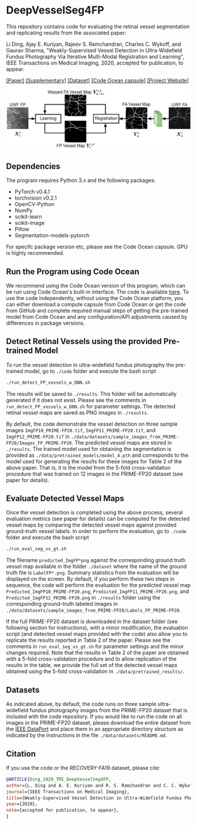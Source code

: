 # DeepVesselSeg4FP
This repository contains code for evaluating the retinal vessel segmentation and replicating results from the associated paper:

Li Ding, Ajay E. Kuriyan, Rajeev S. Ramchandran, Charles C. Wykoff, and Gaurav Sharma,
"Weakly-Supervised Vessel Detection in Ultra-Widefield Fundus Photography Via Iterative Multi-Modal Registration and Learning",
IEEE Transactions on Medical Imaging, 2020, accepted for publication, to appear.


<p align="justify">
<a href="http://www.ece.rochester.edu/~gsharma/papers/">[Paper]</a>
<a href="http://www.ece.rochester.edu/~gsharma/papers/">[Supplementary]</a>
<a href="https://doi.org/10.21227/ctgj-1367">[Dataset]</a>
<a href="https://doi.org/10.24433/">[Code Ocean capsule]</a>
<a href="https://labsites.rochester.edu/gsharma/research/computer-vision/">[Project Website]</a>
</p>

<p align="center">
<img src="./data/docs/overview.png" alt="" width="900"/>
</p>

## Dependencies
The program requires Python 3.x and the following packages:
* PyTorch v0.4.1
* torchvision v0.2.1
* OpenCV-Python 
* NumPy
* scikit-learn
* scikit-image
* Pillow
* Segmentation-models-pytorch

For specifc package version etc, please see the Code Ocean capsule. GPU is highly recommended.

## Run the Program using Code Ocean
We recommend using the Code Ocean version of this program, which can be run using Code Ocean's built-in interface. The code is available [here](https://doi.org/10.24433/). To use the code independently, without using the Code Ocean platform, you can either download a compute capsule from Code Ocean or get the code from GitHub and complete required manual steps of getting the pre-trained model from Code Ocean and any configuration/API adjustments caused by differences in package versions.

## Detect Retinal Vessels using the provided Pre-trained Model
To run the vessel detection in ultra-widefield fundus photography the pre-trained model, go to `./code` folder and execute the bash script
```bash
./run_detect_FP_vessels_w_DNN.sh
```
The results will be saved to `./results`. This folder will be automatically generated if it does not exist. Please see the comments in `run_detect_FP_vessels_w_DNN.sh` for parameter settings. The detected retinal vessel maps are saved as PNG images in `./results`.

By default, the code demonstrate the vessel detection on three sample images `ImgFP10_PRIME-FP20.tif`, `ImgFP11_PRIME-FP20.tif`, and `ImgFP12_PRIME-FP20.tif` in `./data/datasets/sample_images_from_PRIME-FP20/Images_FP_PRIME-FP20`. The predicted vessel maps are stored in `./results`. The trained model used for obtaining the segmentation is provided as `./data/pretrained_models/model_4.pth` and corresponds to the model used for generating the results for these images for Table 2 of the above paper. That is, it is the model from the 5-fold cross-validation procedure that was trained on 12 images in the PRIME-FP20 dataset (see paper for details).

## Evaluate Detected Vessel Maps

Once the vessel detection is completed using the above process, several evaluation metrics (see paper for details) can be computed for the detected vessel maps by comparing the detected vessel maps against provided ground-truth vessel labels. In order to perform the evaluation, go to `./code` folder and execute the bash script
```bash
./run_eval_seg_vs_gt.sh
```
The filename `predicted_ImgFP*png` against the corresponding ground truth vessel map available in the folder `./dataset` where the name of the ground truth file is `LabelFP*.png`.
Summary statistics from the evaluation will be displayed on the screen. By default, if you perform these two steps in sequence, the code will perform the evaluation for the predicted vessel map `Predicted_ImgFP10_PRIME-FP20.png`, `Predicted_ImgFP11_PRIME-FP20.png`, and `Predicted_ImgFP12_PRIME-FP20.png` in `./results` folder using the corresponding ground-truth labeled images in `./data/datasets/sample_images_from_PRIME-FP20/Labels_FP_PRIME-FP20`.


If the full PRIME-FP20 dataset is downloaded in the dataset folder (see following section for instructions), with a minor modification, the evaluation script (and detected vessel maps provided with the code) also allow you to replicate the results reported in Table 2 of the paper. Please see the comments in `run_eval_seg_vs_gt.sh` for parameter settings and the minor changes required. Note that the results in Table 2 of the paper are obtained with a 5-fold cross-validation procedure and to allow replication of the results in the table, we provide the full set of the detected vessel maps obtained using the 5-fold cross-validation in `./data/pretrained_results/`. 

## Datasets
As indicated above, by default, the code runs on three sample ultra-widefield fundus photography images from the PRIME-FP20 dataset that is included with the code repository. If you would like to run the code on all images in the PRIME-FP20 dataset, please download the entire dataset from the [IEEE DataPort](https://doi.org/10.21227/ctgj-1367) and place them in an appropriate directory structure as indicated by the instructions in the file `./data/datasets/README.md`.


## Citation
If you use the code or the RECOVERY-FA19 dataset, please cite:
```BibTex
@ARTICLE{Ding_2020_TMI_DeepVesselSeg4FP,
author={L. Ding and A. E. Kuriyan and R. S. Ramchandran and C. C. Wykoff and G. Sharma},
journal={IEEE Transactions on Medical Imaging}, 
title={Weakly-Supervised Vessel Detection in Ultra-Widefield Fundus Photography Via Iterative Multi-Modal Registration and Learning},
year={2020},
note={accepted for publication, to appear},
}
